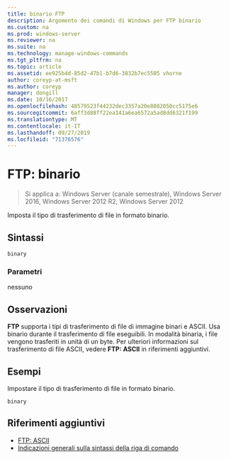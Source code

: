 ```yaml
---
title: binario FTP
description: Argomento dei comandi di Windows per FTP binario
ms.custom: na
ms.prod: windows-server
ms.reviewer: na
ms.suite: na
ms.technology: manage-windows-commands
ms.tgt_pltfrm: na
ms.topic: article
ms.assetid: ee925b4d-85d2-47b1-b7d6-3832b7ec5505 vhorne
author: coreyp-at-msft
ms.author: coreyp
manager: dongill
ms.date: 10/16/2017
ms.openlocfilehash: 48579523f44232dec3357a20e8082050cc5175e6
ms.sourcegitcommit: 6aff3d88ff22ea141a6ea6572a5ad8dd6321f199
ms.translationtype: MT
ms.contentlocale: it-IT
ms.lasthandoff: 09/27/2019
ms.locfileid: "71376576"
---
```

# <a name="ftp-binary"></a>FTP: binario

>Si applica a: Windows Server (canale semestrale), Windows Server 2016, Windows Server 2012 R2, Windows Server 2012

Imposta il tipo di trasferimento di file in formato binario.   
## <a name="syntax"></a>Sintassi  
```  
binary  
```  
### <a name="parameters"></a>Parametri  
nessuno  
## <a name="remarks-optional-section"></a>Osservazioni <optional section>  
**FTP** supporta i tipi di trasferimento di file di immagine binari e ASCII. Usa binario durante il trasferimento di file eseguibili. In modalità binaria, i file vengono trasferiti in unità di un byte. Per ulteriori informazioni sul trasferimento di file ASCII, vedere **FTP: ASCII** in riferimenti aggiuntivi.  
## <a name="BKMK_Examples"></a>Esempi  
Impostare il tipo di trasferimento di file in formato binario.  
```  
binary  
```  
## <a name="additional-references"></a>Riferimenti aggiuntivi  
-   [FTP: ASCII](ftp-ascii.md)  
-   [Indicazioni generali sulla sintassi della riga di comando](command-line-syntax-key.md)  
